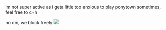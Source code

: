 im not super active as i geta little too anxious to play ponytown sometimes, feel free to c+h

no dni,  we block freely
![](https://i.postimg.cc/63sTMYSK/image.png)

